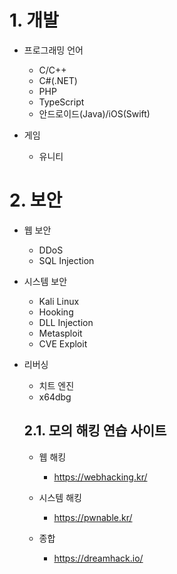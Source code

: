 # 1. 개발
+ 프로그래밍 언어
  + C/C++
  + C#(.NET)
  + PHP
  + TypeScript
  + 안드로이드(Java)/iOS(Swift)
  
+ 게임
  + 유니티


# 2. 보안
+ 웹 보안
  + DDoS
  + SQL Injection

+ 시스템 보안
  + Kali Linux
  + Hooking
  + DLL Injection  
  + Metasploit
  + CVE Exploit
  
+ 리버싱
  + 치트 엔진
  + x64dbg
  

  
  ## 2.1. 모의 해킹 연습 사이트
  + 웹 해킹
    + https://webhacking.kr/
    
  + 시스템 해킹
    + https://pwnable.kr/
    
  + 종합
    + https://dreamhack.io/
